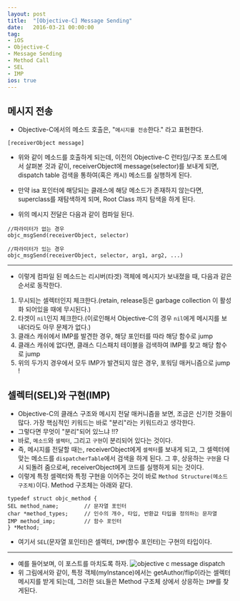 ```yaml
---
layout: post
title:  "[Objective-C] Message Sending"
date:   2016-03-21 00:00:00
tag:
- iOS
- Objective-C
- Message Sending
- Method Call
- SEL
- IMP
ios: true
---
```


## 메시지 전송
- Objective-C에서의 메소드 호출은, "`메시지를 전송`한다." 라고 표현한다.
```
[receiverObject message]
```

- 위와 같이 메소드를 호출하게 되는데, 이전의 Objective-C 런타임/구조 포스트에서 살펴본 것과 같이, receiverObject에 message(selector)를 보내게 되면, dispatch table 검색을 통하여(혹은 캐시) 메소드를 실행하게 된다.
-  만약 isa 포인터에 해당되는 클래스에 해당 메소드가 존재하지 않는다면, superclass를 재탐색하게 되며, Root Class 까지 탐색을 하게 된다.

- 위의 메시지 전달은 다음과 같이 컴파일 된다.

```
//파라미터가 없는 경우
objc_msgSend(receiverObject, selector)

//파라미터가 있는 경우
objc_msgSend(receiverObject, selector, arg1, arg2, ...)
```

---

- 이렇게 컴파일 된 메소드는 리시버(타겟) 객체에 메시지가 보내졌을 때, 다음과 같은 순서로 동작한다.

1. 무시되는 셀렉터인지 체크한다.(retain, release등은 garbage collection 이 활성화 되어있을 때에 무시된다.)
2. 타겟이 `nil`인지 체크한다.(이로인해서 Objective-C의 경우 `nil`에게 메시지를 보내더라도 아무 문제가 없다.)
3. 클래스 캐쉬에서 IMP를 발견한 경우, 해당 포인터를 따라 해당 함수로 jump
4. 클래스 캐쉬에 없다면, 클래스 디스패치 테이블을 검색하여 IMP를 찾고 해당 함수로 jump
5. 위의 두가지 경우에서 모두 IMP가 발견되지 않은 경우, 포워딩 매커니즘으로 jump !


## 셀렉터(SEL)와 구현(IMP)
- Objective-C의 클래스 구조와 메시지 전달 매커니즘을 보면, 조금은 신기한 것들이 많다. 가장 핵심적인 키워드는 바로 "분리"라는 키워드라고 생각한다.
- 그렇다면 무엇이 "분리"되어 있느냐 !!?
- 바로, `메소드`와 `셀렉터`, 그리고 `구현`이 분리되어 있다는 것이다.
- 즉, 메시지를 전달할 때는, receiverObject에게 `셀렉터`를 보내게 되고, 그 셀렉터에 맞는 메소드를 `dispatcherTable`에서 검색을 하게 된다. 그 후, 상응하는 `구현`을 다시 되돌려 줌으로써, receiverObject에게 코드를 실행하게 되는 것이다.
- 이렇게 특정 셀렉터와 특정 구현을 이어주는 것이 바로 `Method Structure(메소드 구조체)`이다. Method 구조체는 아래와 같다.

```
typedef struct objc_method {
SEL method_name;		// 문자열 포인터
char *method_types;		// 인수의 개수, 타입, 반환값 타입을 정의하는 문자열
IMP method_imp;			// 함수 포인터
} *Method;
```

- 여기서 `SEL`(문자열 포인터)은 셀렉터, `IMP`(함수 포인터)는 구현의 타입이다.

---

- 예를 들어보며, 이 포스트를 마치도록 하자.
![objective c message dispatch](https://raw.githubusercontent.com/MrKarl/MrKarl.github.io/master/assets/images/objectstructure/messageDispatch.png)
- 위 그림에서와 같이, 특정 객체(myInstance)에서는 getAuthor/flip이라는 셀렉터 메시지를 받게 되는데, 그러한 `SEL`들은 Method 구조체 상에서 상응하는 `IMP`를 찾게된다.